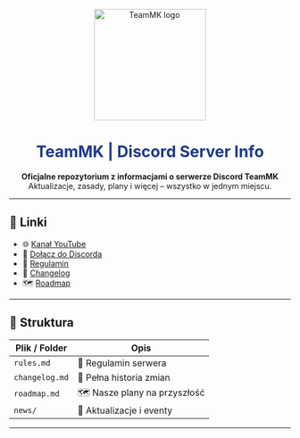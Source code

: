 <p align="center">
<img src="https://i.imgur.com/VoSvdfG.png" width="200" alt="TeamMK logo">

</p>

<h1 align="center" style="color: #1e3a8a;">TeamMK | Discord Server Info</h1>

<p align="center">
  <strong>Oficjalne repozytorium z informacjami o serwerze Discord TeamMK</strong><br>
  Aktualizacje, zasady, plany i więcej – wszystko w jednym miejscu.
</p>

---

## 🔗 Linki

- 🌐 [Kanał YouTube](https://www.youtube.com/@MarcelowyMK)  
- 💬 [Dołącz do Discorda](https://discord.gg/gN55webBs4)  
- 📜 [Regulamin](./rules.md)
- 📝 [Changelog](./changelog.md)  
- 🗺 [Roadmap](./roadmap.md)

---

## 📁 Struktura

| Plik / Folder   | Opis |
|----------------|------|
| `rules.md`     | 📜 Regulamin serwera |
| `changelog.md` | 📝 Pełna historia zmian |
| `roadmap.md`   | 🗺 Nasze plany na przyszłość |
| `news/`        | 📰 Aktualizacje i eventy |

---
